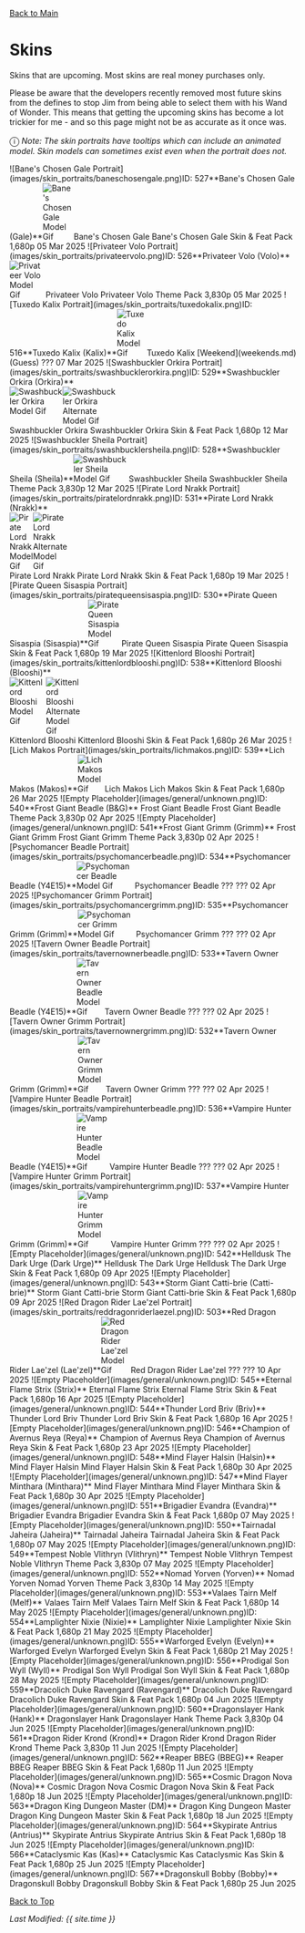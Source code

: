 [Back to Main](index.md)

# Skins

Skins that are upcoming. Most skins are real money purchases only.

Please be aware that the developers recently removed most future skins from the defines to stop Jim from being able to select them with his Wand of Wonder. This means that getting the upcoming skins has become a lot trickier for me - and so this page might not be as accurate as it once was.

<span style="font-size:1.2em;">ⓘ</span> *Note: The skin portraits have tooltips which can include an animated model. Skin models can sometimes exist even when the portrait does not.*

<span class="skinTableColumn">
    <span class="skinTableRow">
        <span class="skinTableIcon">
            <span class="skinTooltipHolder" style="width:max-content">![Bane's Chosen Gale Portrait](images/skin_portraits/baneschosengale.png)<span class="featTooltipContents">ID: 527**Bane's Chosen Gale (Gale)**<img src="images/skin_models/baneschosengale.gif" alt="Bane's Chosen Gale Model Gif" style="width:auto;height:auto;max-width:min-content;max-height:100%"></span></span>
        </span>
        <span class="skinTableName">
            Bane's Chosen Gale
        </span>
        <span class="skinTableSource">
            Bane's Chosen Gale Skin & Feat Pack
        </span>
        <span class="skinTableCost">
            1,680p
        </span>
        <span class="skinTableDate">
            05 Mar 2025
        </span>
    </span>
    <span class="skinTableRow">
        <span class="skinTableIcon">
            <span class="skinTooltipHolder" style="width:max-content">![Privateer Volo Portrait](images/skin_portraits/privateervolo.png)<span class="featTooltipContents">ID: 526**Privateer Volo (Volo)**<img src="images/skin_models/privateervolo.gif" alt="Privateer Volo Model Gif" style="width:auto;height:auto;max-width:min-content;max-height:100%"></span></span>
        </span>
        <span class="skinTableName">
            Privateer Volo
        </span>
        <span class="skinTableSource">
            Privateer Volo Theme Pack
        </span>
        <span class="skinTableCost">
            3,830p
        </span>
        <span class="skinTableDate">
            05 Mar 2025
        </span>
    </span>
    <span class="skinTableRow">
        <span class="skinTableIcon">
            <span class="skinTooltipHolder" style="width:max-content">![Tuxedo Kalix Portrait](images/skin_portraits/tuxedokalix.png)<span class="featTooltipContents">ID: 516**Tuxedo Kalix (Kalix)**<img src="images/skin_models/tuxedokalix.gif" alt="Tuxedo Kalix Model Gif" style="width:auto;height:auto;max-width:min-content;max-height:100%"></span></span>
        </span>
        <span class="skinTableName">
            Tuxedo Kalix
        </span>
        <span class="skinTableSource">
            [Weekend](weekends.md) (Guess)
        </span>
        <span class="skinTableCost">
            ???
        </span>
        <span class="skinTableDate">
            07 Mar 2025
        </span>
    </span>
    <span class="skinTableRow">
        <span class="skinTableIcon">
            <span class="skinTooltipHolder" style="width:max-content">![Swashbuckler Orkira Portrait](images/skin_portraits/swashbucklerorkira.png)<span class="featTooltipContents">ID: 529**Swashbuckler Orkira (Orkira)**<span style="display:flex;flex-direction:row"><img src="images/skin_models/swashbucklerorkira.gif" alt="Swashbuckler Orkira Model Gif" style="width:auto;height:auto;max-width:min-content;max-height:100%"><img src="images/skin_models/swashbucklerorkira-ultimate_pheonix.gif" alt="Swashbuckler Orkira Alternate Model Gif" style="width:auto;height:auto;max-width:min-content;max-height:100%"></span></span></span>
        </span>
        <span class="skinTableName">
            Swashbuckler Orkira
        </span>
        <span class="skinTableSource">
            Swashbuckler Orkira Skin & Feat Pack
        </span>
        <span class="skinTableCost">
            1,680p
        </span>
        <span class="skinTableDate">
            12 Mar 2025
        </span>
    </span>
    <span class="skinTableRow">
        <span class="skinTableIcon">
            <span class="skinTooltipHolder" style="width:max-content">![Swashbuckler Sheila Portrait](images/skin_portraits/swashbucklersheila.png)<span class="featTooltipContents">ID: 528**Swashbuckler Sheila (Sheila)**<img src="images/skin_models/swashbucklersheila.gif" alt="Swashbuckler Sheila Model Gif" style="width:auto;height:auto;max-width:min-content;max-height:100%"></span></span>
        </span>
        <span class="skinTableName">
            Swashbuckler Sheila
        </span>
        <span class="skinTableSource">
            Swashbuckler Sheila Theme Pack
        </span>
        <span class="skinTableCost">
            3,830p
        </span>
        <span class="skinTableDate">
            12 Mar 2025
        </span>
    </span>
    <span class="skinTableRow">
        <span class="skinTableIcon">
            <span class="skinTooltipHolder" style="width:max-content">![Pirate Lord Nrakk Portrait](images/skin_portraits/piratelordnrakk.png)<span class="featTooltipContents">ID: 531**Pirate Lord Nrakk (Nrakk)**<span style="display:flex;flex-direction:row"><img src="images/skin_models/piratelordnrakk.gif" alt="Pirate Lord Nrakk Model Gif" style="width:auto;height:auto;max-width:min-content;max-height:100%"><img src="images/skin_models/piratelordnrakk-nrakk_charged.gif" alt="Pirate Lord Nrakk Alternate Model Gif" style="width:auto;height:auto;max-width:min-content;max-height:100%"></span></span></span>
        </span>
        <span class="skinTableName">
            Pirate Lord Nrakk
        </span>
        <span class="skinTableSource">
            Pirate Lord Nrakk Skin & Feat Pack
        </span>
        <span class="skinTableCost">
            1,680p
        </span>
        <span class="skinTableDate">
            19 Mar 2025
        </span>
    </span>
    <span class="skinTableRow">
        <span class="skinTableIcon">
            <span class="skinTooltipHolder" style="width:max-content">![Pirate Queen Sisaspia Portrait](images/skin_portraits/piratequeensisaspia.png)<span class="featTooltipContents">ID: 530**Pirate Queen Sisaspia (Sisaspia)**<img src="images/skin_models/piratequeensisaspia.gif" alt="Pirate Queen Sisaspia Model Gif" style="width:auto;height:auto;max-width:min-content;max-height:100%"></span></span>
        </span>
        <span class="skinTableName">
            Pirate Queen Sisaspia
        </span>
        <span class="skinTableSource">
            Pirate Queen Sisaspia Skin & Feat Pack
        </span>
        <span class="skinTableCost">
            1,680p
        </span>
        <span class="skinTableDate">
            19 Mar 2025
        </span>
    </span>
    <span class="skinTableRow">
        <span class="skinTableIcon">
            <span class="skinTooltipHolder" style="width:max-content">![Kittenlord Blooshi Portrait](images/skin_portraits/kittenlordblooshi.png)<span class="featTooltipContents">ID: 538**Kittenlord Blooshi (Blooshi)**<span style="display:flex;flex-direction:row"><img src="images/skin_models/kittenlordblooshi.gif" alt="Kittenlord Blooshi Model Gif" style="width:auto;height:auto;max-width:min-content;max-height:100%"><img src="images/skin_models/kittenlordblooshi-spirit.gif" alt="Kittenlord Blooshi Alternate Model Gif" style="width:auto;height:auto;max-width:min-content;max-height:100%"></span></span></span>
        </span>
        <span class="skinTableName">
            Kittenlord Blooshi
        </span>
        <span class="skinTableSource">
            Kittenlord Blooshi Skin & Feat Pack
        </span>
        <span class="skinTableCost">
            1,680p
        </span>
        <span class="skinTableDate">
            26 Mar 2025
        </span>
    </span>
    <span class="skinTableRow">
        <span class="skinTableIcon">
            <span class="skinTooltipHolder" style="width:max-content">![Lich Makos Portrait](images/skin_portraits/lichmakos.png)<span class="featTooltipContents">ID: 539**Lich Makos (Makos)**<img src="images/skin_models/lichmakos.gif" alt="Lich Makos Model Gif" style="width:auto;height:auto;max-width:min-content;max-height:100%"></span></span>
        </span>
        <span class="skinTableName">
            Lich Makos
        </span>
        <span class="skinTableSource">
            Lich Makos Skin & Feat Pack
        </span>
        <span class="skinTableCost">
            1,680p
        </span>
        <span class="skinTableDate">
            26 Mar 2025
        </span>
    </span>
    <span class="skinTableRow">
        <span class="skinTableIcon">
            <span class="skinTooltipHolder" style="width:max-content">![Empty Placeholder](images/general/unknown.png)<span class="featTooltipContents">ID: 540**Frost Giant Beadle (B&G)**</span></span>
        </span>
        <span class="skinTableName">
            Frost Giant Beadle
        </span>
        <span class="skinTableSource">
            Frost Giant Beadle Theme Pack
        </span>
        <span class="skinTableCost">
            3,830p
        </span>
        <span class="skinTableDate">
            02 Apr 2025
        </span>
    </span>
    <span class="skinTableRow">
        <span class="skinTableIcon">
            <span class="skinTooltipHolder" style="width:max-content">![Empty Placeholder](images/general/unknown.png)<span class="featTooltipContents">ID: 541**Frost Giant Grimm (Grimm)**</span></span>
        </span>
        <span class="skinTableName">
            Frost Giant Grimm
        </span>
        <span class="skinTableSource">
            Frost Giant Grimm Theme Pack
        </span>
        <span class="skinTableCost">
            3,830p
        </span>
        <span class="skinTableDate">
            02 Apr 2025
        </span>
    </span>
    <span class="skinTableRow">
        <span class="skinTableIcon">
            <span class="skinTooltipHolder" style="width:max-content">![Psychomancer Beadle Portrait](images/skin_portraits/psychomancerbeadle.png)<span class="featTooltipContents">ID: 534**Psychomancer Beadle (Y4E15)**<img src="images/skin_models/psychomancerbeadle.gif" alt="Psychomancer Beadle Model Gif" style="width:auto;height:auto;max-width:min-content;max-height:100%"></span></span>
        </span>
        <span class="skinTableName">
            Psychomancer Beadle
        </span>
        <span class="skinTableSource">
            ???
        </span>
        <span class="skinTableCost">
            ???
        </span>
        <span class="skinTableDate">
            02 Apr 2025
        </span>
    </span>
    <span class="skinTableRow">
        <span class="skinTableIcon">
            <span class="skinTooltipHolder" style="width:max-content">![Psychomancer Grimm Portrait](images/skin_portraits/psychomancergrimm.png)<span class="featTooltipContents">ID: 535**Psychomancer Grimm (Grimm)**<img src="images/skin_models/psychomancergrimm.gif" alt="Psychomancer Grimm Model Gif" style="width:auto;height:auto;max-width:min-content;max-height:100%"></span></span>
        </span>
        <span class="skinTableName">
            Psychomancer Grimm
        </span>
        <span class="skinTableSource">
            ???
        </span>
        <span class="skinTableCost">
            ???
        </span>
        <span class="skinTableDate">
            02 Apr 2025
        </span>
    </span>
    <span class="skinTableRow">
        <span class="skinTableIcon">
            <span class="skinTooltipHolder" style="width:max-content">![Tavern Owner Beadle Portrait](images/skin_portraits/tavernownerbeadle.png)<span class="featTooltipContents">ID: 533**Tavern Owner Beadle (Y4E15)**<img src="images/skin_models/tavernownerbeadle.gif" alt="Tavern Owner Beadle Model Gif" style="width:auto;height:auto;max-width:min-content;max-height:100%"></span></span>
        </span>
        <span class="skinTableName">
            Tavern Owner Beadle
        </span>
        <span class="skinTableSource">
            ???
        </span>
        <span class="skinTableCost">
            ???
        </span>
        <span class="skinTableDate">
            02 Apr 2025
        </span>
    </span>
    <span class="skinTableRow">
        <span class="skinTableIcon">
            <span class="skinTooltipHolder" style="width:max-content">![Tavern Owner Grimm Portrait](images/skin_portraits/tavernownergrimm.png)<span class="featTooltipContents">ID: 532**Tavern Owner Grimm (Grimm)**<img src="images/skin_models/tavernownergrimm.gif" alt="Tavern Owner Grimm Model Gif" style="width:auto;height:auto;max-width:min-content;max-height:100%"></span></span>
        </span>
        <span class="skinTableName">
            Tavern Owner Grimm
        </span>
        <span class="skinTableSource">
            ???
        </span>
        <span class="skinTableCost">
            ???
        </span>
        <span class="skinTableDate">
            02 Apr 2025
        </span>
    </span>
    <span class="skinTableRow">
        <span class="skinTableIcon">
            <span class="skinTooltipHolder" style="width:max-content">![Vampire Hunter Beadle Portrait](images/skin_portraits/vampirehunterbeadle.png)<span class="featTooltipContents">ID: 536**Vampire Hunter Beadle (Y4E15)**<img src="images/skin_models/vampirehunterbeadle.gif" alt="Vampire Hunter Beadle Model Gif" style="width:auto;height:auto;max-width:min-content;max-height:100%"></span></span>
        </span>
        <span class="skinTableName">
            Vampire Hunter Beadle
        </span>
        <span class="skinTableSource">
            ???
        </span>
        <span class="skinTableCost">
            ???
        </span>
        <span class="skinTableDate">
            02 Apr 2025
        </span>
    </span>
    <span class="skinTableRow">
        <span class="skinTableIcon">
            <span class="skinTooltipHolder" style="width:max-content">![Vampire Hunter Grimm Portrait](images/skin_portraits/vampirehuntergrimm.png)<span class="featTooltipContents">ID: 537**Vampire Hunter Grimm (Grimm)**<img src="images/skin_models/vampirehuntergrimm.gif" alt="Vampire Hunter Grimm Model Gif" style="width:auto;height:auto;max-width:min-content;max-height:100%"></span></span>
        </span>
        <span class="skinTableName">
            Vampire Hunter Grimm
        </span>
        <span class="skinTableSource">
            ???
        </span>
        <span class="skinTableCost">
            ???
        </span>
        <span class="skinTableDate">
            02 Apr 2025
        </span>
    </span>
    <span class="skinTableRow">
        <span class="skinTableIcon">
            <span class="skinTooltipHolder" style="width:max-content">![Empty Placeholder](images/general/unknown.png)<span class="featTooltipContents">ID: 542**Helldusk The Dark Urge (Dark Urge)**</span></span>
        </span>
        <span class="skinTableName">
            Helldusk The Dark Urge
        </span>
        <span class="skinTableSource">
            Helldusk The Dark Urge Skin & Feat Pack
        </span>
        <span class="skinTableCost">
            1,680p
        </span>
        <span class="skinTableDate">
            09 Apr 2025
        </span>
    </span>
    <span class="skinTableRow">
        <span class="skinTableIcon">
            <span class="skinTooltipHolder" style="width:max-content">![Empty Placeholder](images/general/unknown.png)<span class="featTooltipContents">ID: 543**Storm Giant Catti-brie (Catti-brie)**</span></span>
        </span>
        <span class="skinTableName">
            Storm Giant Catti-brie
        </span>
        <span class="skinTableSource">
            Storm Giant Catti-brie Skin & Feat Pack
        </span>
        <span class="skinTableCost">
            1,680p
        </span>
        <span class="skinTableDate">
            09 Apr 2025
        </span>
    </span>
    <span class="skinTableRow">
        <span class="skinTableIcon">
            <span class="skinTooltipHolder" style="width:max-content">![Red Dragon Rider Lae'zel Portrait](images/skin_portraits/reddragonriderlaezel.png)<span class="featTooltipContents">ID: 503**Red Dragon Rider Lae'zel (Lae'zel)**<img src="images/skin_models/reddragonriderlaezel.gif" alt="Red Dragon Rider Lae'zel Model Gif" style="width:auto;height:auto;max-width:min-content;max-height:100%"></span></span>
        </span>
        <span class="skinTableName">
            Red Dragon Rider Lae'zel
        </span>
        <span class="skinTableSource">
            ???
        </span>
        <span class="skinTableCost">
            ???
        </span>
        <span class="skinTableDate">
            10 Apr 2025
        </span>
    </span>
    <span class="skinTableRow">
        <span class="skinTableIcon">
            <span class="skinTooltipHolder" style="width:max-content">![Empty Placeholder](images/general/unknown.png)<span class="featTooltipContents">ID: 545**Eternal Flame Strix (Strix)**</span></span>
        </span>
        <span class="skinTableName">
            Eternal Flame Strix
        </span>
        <span class="skinTableSource">
            Eternal Flame Strix Skin & Feat Pack
        </span>
        <span class="skinTableCost">
            1,680p
        </span>
        <span class="skinTableDate">
            16 Apr 2025
        </span>
    </span>
    <span class="skinTableRow">
        <span class="skinTableIcon">
            <span class="skinTooltipHolder" style="width:max-content">![Empty Placeholder](images/general/unknown.png)<span class="featTooltipContents">ID: 544**Thunder Lord Briv (Briv)**</span></span>
        </span>
        <span class="skinTableName">
            Thunder Lord Briv
        </span>
        <span class="skinTableSource">
            Thunder Lord Briv Skin & Feat Pack
        </span>
        <span class="skinTableCost">
            1,680p
        </span>
        <span class="skinTableDate">
            16 Apr 2025
        </span>
    </span>
    <span class="skinTableRow">
        <span class="skinTableIcon">
            <span class="skinTooltipHolder" style="width:max-content">![Empty Placeholder](images/general/unknown.png)<span class="featTooltipContents">ID: 546**Champion of Avernus Reya (Reya)**</span></span>
        </span>
        <span class="skinTableName">
            Champion of Avernus Reya
        </span>
        <span class="skinTableSource">
            Champion of Avernus Reya Skin & Feat Pack
        </span>
        <span class="skinTableCost">
            1,680p
        </span>
        <span class="skinTableDate">
            23 Apr 2025
        </span>
    </span>
    <span class="skinTableRow">
        <span class="skinTableIcon">
            <span class="skinTooltipHolder" style="width:max-content">![Empty Placeholder](images/general/unknown.png)<span class="featTooltipContents">ID: 548**Mind Flayer Halsin (Halsin)**</span></span>
        </span>
        <span class="skinTableName">
            Mind Flayer Halsin
        </span>
        <span class="skinTableSource">
            Mind Flayer Halsin Skin & Feat Pack
        </span>
        <span class="skinTableCost">
            1,680p
        </span>
        <span class="skinTableDate">
            30 Apr 2025
        </span>
    </span>
    <span class="skinTableRow">
        <span class="skinTableIcon">
            <span class="skinTooltipHolder" style="width:max-content">![Empty Placeholder](images/general/unknown.png)<span class="featTooltipContents">ID: 547**Mind Flayer Minthara (Minthara)**</span></span>
        </span>
        <span class="skinTableName">
            Mind Flayer Minthara
        </span>
        <span class="skinTableSource">
            Mind Flayer Minthara Skin & Feat Pack
        </span>
        <span class="skinTableCost">
            1,680p
        </span>
        <span class="skinTableDate">
            30 Apr 2025
        </span>
    </span>
    <span class="skinTableRow">
        <span class="skinTableIcon">
            <span class="skinTooltipHolder" style="width:max-content">![Empty Placeholder](images/general/unknown.png)<span class="featTooltipContents">ID: 551**Brigadier Evandra (Evandra)**</span></span>
        </span>
        <span class="skinTableName">
            Brigadier Evandra
        </span>
        <span class="skinTableSource">
            Brigadier Evandra Skin & Feat Pack
        </span>
        <span class="skinTableCost">
            1,680p
        </span>
        <span class="skinTableDate">
            07 May 2025
        </span>
    </span>
    <span class="skinTableRow">
        <span class="skinTableIcon">
            <span class="skinTooltipHolder" style="width:max-content">![Empty Placeholder](images/general/unknown.png)<span class="featTooltipContents">ID: 550**Tairnadal Jaheira (Jaheira)**</span></span>
        </span>
        <span class="skinTableName">
            Tairnadal Jaheira
        </span>
        <span class="skinTableSource">
            Tairnadal Jaheira Skin & Feat Pack
        </span>
        <span class="skinTableCost">
            1,680p
        </span>
        <span class="skinTableDate">
            07 May 2025
        </span>
    </span>
    <span class="skinTableRow">
        <span class="skinTableIcon">
            <span class="skinTooltipHolder" style="width:max-content">![Empty Placeholder](images/general/unknown.png)<span class="featTooltipContents">ID: 549**Tempest Noble Vlithryn (Vlithryn)**</span></span>
        </span>
        <span class="skinTableName">
            Tempest Noble Vlithryn
        </span>
        <span class="skinTableSource">
            Tempest Noble Vlithryn Theme Pack
        </span>
        <span class="skinTableCost">
            3,830p
        </span>
        <span class="skinTableDate">
            07 May 2025
        </span>
    </span>
    <span class="skinTableRow">
        <span class="skinTableIcon">
            <span class="skinTooltipHolder" style="width:max-content">![Empty Placeholder](images/general/unknown.png)<span class="featTooltipContents">ID: 552**Nomad Yorven (Yorven)**</span></span>
        </span>
        <span class="skinTableName">
            Nomad Yorven
        </span>
        <span class="skinTableSource">
            Nomad Yorven Theme Pack
        </span>
        <span class="skinTableCost">
            3,830p
        </span>
        <span class="skinTableDate">
            14 May 2025
        </span>
    </span>
    <span class="skinTableRow">
        <span class="skinTableIcon">
            <span class="skinTooltipHolder" style="width:max-content">![Empty Placeholder](images/general/unknown.png)<span class="featTooltipContents">ID: 553**Valaes Tairn Melf (Melf)**</span></span>
        </span>
        <span class="skinTableName">
            Valaes Tairn Melf
        </span>
        <span class="skinTableSource">
            Valaes Tairn Melf Skin & Feat Pack
        </span>
        <span class="skinTableCost">
            1,680p
        </span>
        <span class="skinTableDate">
            14 May 2025
        </span>
    </span>
    <span class="skinTableRow">
        <span class="skinTableIcon">
            <span class="skinTooltipHolder" style="width:max-content">![Empty Placeholder](images/general/unknown.png)<span class="featTooltipContents">ID: 554**Lamplighter Nixie (Nixie)**</span></span>
        </span>
        <span class="skinTableName">
            Lamplighter Nixie
        </span>
        <span class="skinTableSource">
            Lamplighter Nixie Skin & Feat Pack
        </span>
        <span class="skinTableCost">
            1,680p
        </span>
        <span class="skinTableDate">
            21 May 2025
        </span>
    </span>
    <span class="skinTableRow">
        <span class="skinTableIcon">
            <span class="skinTooltipHolder" style="width:max-content">![Empty Placeholder](images/general/unknown.png)<span class="featTooltipContents">ID: 555**Warforged Evelyn (Evelyn)**</span></span>
        </span>
        <span class="skinTableName">
            Warforged Evelyn
        </span>
        <span class="skinTableSource">
            Warforged Evelyn Skin & Feat Pack
        </span>
        <span class="skinTableCost">
            1,680p
        </span>
        <span class="skinTableDate">
            21 May 2025
        </span>
    </span>
    <span class="skinTableRow">
        <span class="skinTableIcon">
            <span class="skinTooltipHolder" style="width:max-content">![Empty Placeholder](images/general/unknown.png)<span class="featTooltipContents">ID: 556**Prodigal Son Wyll (Wyll)**</span></span>
        </span>
        <span class="skinTableName">
            Prodigal Son Wyll
        </span>
        <span class="skinTableSource">
            Prodigal Son Wyll Skin & Feat Pack
        </span>
        <span class="skinTableCost">
            1,680p
        </span>
        <span class="skinTableDate">
            28 May 2025
        </span>
    </span>
    <span class="skinTableRow">
        <span class="skinTableIcon">
            <span class="skinTooltipHolder" style="width:max-content">![Empty Placeholder](images/general/unknown.png)<span class="featTooltipContents">ID: 559**Dracolich Duke Ravengard (Ravengard)**</span></span>
        </span>
        <span class="skinTableName">
            Dracolich Duke Ravengard
        </span>
        <span class="skinTableSource">
            Dracolich Duke Ravengard Skin & Feat Pack
        </span>
        <span class="skinTableCost">
            1,680p
        </span>
        <span class="skinTableDate">
            04 Jun 2025
        </span>
    </span>
    <span class="skinTableRow">
        <span class="skinTableIcon">
            <span class="skinTooltipHolder" style="width:max-content">![Empty Placeholder](images/general/unknown.png)<span class="featTooltipContents">ID: 560**Dragonslayer Hank (Hank)**</span></span>
        </span>
        <span class="skinTableName">
            Dragonslayer Hank
        </span>
        <span class="skinTableSource">
            Dragonslayer Hank Theme Pack
        </span>
        <span class="skinTableCost">
            3,830p
        </span>
        <span class="skinTableDate">
            04 Jun 2025
        </span>
    </span>
    <span class="skinTableRow">
        <span class="skinTableIcon">
            <span class="skinTooltipHolder" style="width:max-content">![Empty Placeholder](images/general/unknown.png)<span class="featTooltipContents">ID: 561**Dragon Rider Krond (Krond)**</span></span>
        </span>
        <span class="skinTableName">
            Dragon Rider Krond
        </span>
        <span class="skinTableSource">
            Dragon Rider Krond Theme Pack
        </span>
        <span class="skinTableCost">
            3,830p
        </span>
        <span class="skinTableDate">
            11 Jun 2025
        </span>
    </span>
    <span class="skinTableRow">
        <span class="skinTableIcon">
            <span class="skinTooltipHolder" style="width:max-content">![Empty Placeholder](images/general/unknown.png)<span class="featTooltipContents">ID: 562**Reaper BBEG (BBEG)**</span></span>
        </span>
        <span class="skinTableName">
            Reaper BBEG
        </span>
        <span class="skinTableSource">
            Reaper BBEG Skin & Feat Pack
        </span>
        <span class="skinTableCost">
            1,680p
        </span>
        <span class="skinTableDate">
            11 Jun 2025
        </span>
    </span>
    <span class="skinTableRow">
        <span class="skinTableIcon">
            <span class="skinTooltipHolder" style="width:max-content">![Empty Placeholder](images/general/unknown.png)<span class="featTooltipContents">ID: 565**Cosmic Dragon Nova (Nova)**</span></span>
        </span>
        <span class="skinTableName">
            Cosmic Dragon Nova
        </span>
        <span class="skinTableSource">
            Cosmic Dragon Nova Skin & Feat Pack
        </span>
        <span class="skinTableCost">
            1,680p
        </span>
        <span class="skinTableDate">
            18 Jun 2025
        </span>
    </span>
    <span class="skinTableRow">
        <span class="skinTableIcon">
            <span class="skinTooltipHolder" style="width:max-content">![Empty Placeholder](images/general/unknown.png)<span class="featTooltipContents">ID: 563**Dragon King Dungeon Master (DM)**</span></span>
        </span>
        <span class="skinTableName">
            Dragon King Dungeon Master
        </span>
        <span class="skinTableSource">
            Dragon King Dungeon Master Skin & Feat Pack
        </span>
        <span class="skinTableCost">
            1,680p
        </span>
        <span class="skinTableDate">
            18 Jun 2025
        </span>
    </span>
    <span class="skinTableRow">
        <span class="skinTableIcon">
            <span class="skinTooltipHolder" style="width:max-content">![Empty Placeholder](images/general/unknown.png)<span class="featTooltipContents">ID: 564**Skypirate Antrius (Antrius)**</span></span>
        </span>
        <span class="skinTableName">
            Skypirate Antrius
        </span>
        <span class="skinTableSource">
            Skypirate Antrius Skin & Feat Pack
        </span>
        <span class="skinTableCost">
            1,680p
        </span>
        <span class="skinTableDate">
            18 Jun 2025
        </span>
    </span>
    <span class="skinTableRow">
        <span class="skinTableIcon">
            <span class="skinTooltipHolder" style="width:max-content">![Empty Placeholder](images/general/unknown.png)<span class="featTooltipContents">ID: 566**Cataclysmic Kas (Kas)**</span></span>
        </span>
        <span class="skinTableName">
            Cataclysmic Kas
        </span>
        <span class="skinTableSource">
            Cataclysmic Kas Skin & Feat Pack
        </span>
        <span class="skinTableCost">
            1,680p
        </span>
        <span class="skinTableDate">
            25 Jun 2025
        </span>
    </span>
    <span class="skinTableRow">
        <span class="skinTableIcon">
            <span class="skinTooltipHolder" style="width:max-content">![Empty Placeholder](images/general/unknown.png)<span class="featTooltipContents">ID: 567**Dragonskull Bobby (Bobby)**</span></span>
        </span>
        <span class="skinTableName">
            Dragonskull Bobby
        </span>
        <span class="skinTableSource">
            Dragonskull Bobby Skin & Feat Pack
        </span>
        <span class="skinTableCost">
            1,680p
        </span>
        <span class="skinTableDate">
            25 Jun 2025
        </span>
    </span>
</span>

[Back to Top](#top)

*Last Modified: {{ site.time }}*